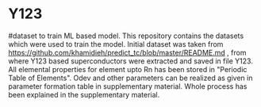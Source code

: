 # Y123
#dataset to train ML based model.
This repository contains the datasets which were used to train the model.
Initial dataset was taken from https://github.com/khamidieh/predict_tc/blob/master/README.md , from where Y123 based superconductors were extracted and saved in file Y123.
All elemental properties for element upto Rn has been stored in "Periodic Table of Elements".
Odev and other parameters can be realized as given in parameter formation table in supplementary material.
Whole process has been explained in the supplementary material.
